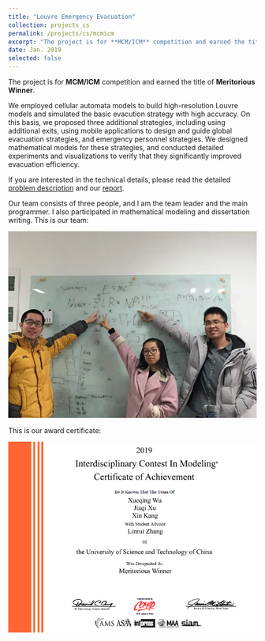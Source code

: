 ```yaml
---
title: "Louvre Emergency Evacuation"
collection: projects_cs
permalink: /projects/cs/mcmicm
excerpt: "The project is for **MCM/ICM** competition and earned the title of **Meritorious Winner**. We employed cellular automata models to build high-resolution Louvre models and simulated the basic evacution strategy with high accuracy. On this basis, we proposed three additional strategies, including using additional exits, using mobile applications to design and guide global evacuation strategies, and emergency personnel strategies. We designed mathematical models for these strategies, and conducted detailed experiments and visualizations to verify that they significantly improved evacuation efficiency."
date: Jan. 2019
selected: false
---
```


The project is for **MCM/ICM** competition and earned the title of **Meritorious Winner**.

We employed cellular automata models to build high-resolution Louvre models and simulated the basic evacution strategy with high accuracy. On this basis, we proposed three additional strategies, including using additional exits, using mobile applications to design and guide global evacuation strategies, and emergency personnel strategies. We designed mathematical models for these strategies, and conducted detailed experiments and visualizations to verify that they significantly improved evacuation efficiency.

If you are interested in the technical details, please read the detailed [problem description](http://www.mathmodels.org/Problems/2019/ICM-D/index.html) and our [report](/files/mcmicm_report.pdf).

Our team consists of three people, and I am the team leader and the main programmer. I also participated in mathematical modeling and dissertation writing. This is our team:

![](/images/mcmicm_staff.jpg)

This is our award certificate:

![](/images/mcmicm_certi.png)
